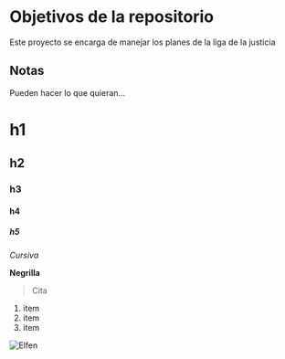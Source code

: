 # Objetivos de la repositorio

Este proyecto se encarga de manejar los planes de la liga de la justicia


## Notas
Pueden hacer lo que quieran...

# h1 
## h2
### h3 
#### h4 
##### h5

*Cursiva*

**Negrilla**

>Cita
1. item
2. item
3. item

![Elfen](https://pics.filmaffinity.com/Elfen_Lied_Serie_de_TV-207341179-mmed.jpg)
